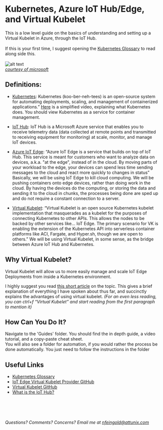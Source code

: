 
# Kubernetes, Azure IoT Hub/Edge, and Virtual Kubelet

This is a low level guide on the basics of understanding and setting up a Virtual Kubelet in Azure, through the IoT Hub. <br/><br/>
If this is your first time, I suggest opening the [Kubernetes Glossary](https://kubernetes.io/docs/reference/glossary/?all=true) to read along side this. <br/><br/>
![alt text](https://github.com/NFeingold/Virtual-Kubelet-on-IoT-Hub/blob/master/image.png)<br/> *[courtesy of microsoft](https://github.com/Azure/iot-edge-virtual-kubelet-provider)*

## Definitions:
  - [Kubernetes](https://kubernetes.io/): Kubernetes (koo-ber-neh-tees) is an open-source system for automating deployments, scaling, and management of containerized applications.” 
    [Here](https://youtu.be/IMOZCDhH7do?t=19s) is a simplified video, explaining what Kubernetes does. You should view Kubernetes as a service for container management.
  - [IoT Hub](https://docs.microsoft.com/en-us/azure/iot-hub/about-iot-hub):  IoT Hub is a Microsoft Azure service that enables you to receive telemetry data (data collected at remote points and transmitted to receiving equipment for monitoring) at scale, monitor, and manage IoT devices.
  - [Azure IoT Edge](https://azure.microsoft.com/en-us/services/iot-edge/):  “Azure IoT Edge is a service that builds on top of IoT Hub. This service is meant for customers who want to analyze data on devices, a.k.a. "at the edge", instead of in the cloud. By moving parts of your workload to the edge, your devices can spend less time sending messages to the cloud and react more quickly to changes in status” 
Basically, we will be using IoT Edge to kill cloud computing. We will be pushing containers onto edge devices, rather than doing work in the cloud. By having the devices do the computing, or storing the data and sending it to the cloud in chunks, the processes being done are sped up and do not require a constant connection to a server. 

  - [Virtual Kubelet](https://github.com/virtual-kubelet/virtual-kubelet): “Virtual Kubelet is an open source Kubernetes kubelet implementation that masquerades as a kubelet for the purposes of connecting Kubernetes to other APIs. This allows the nodes to be backed by other services like… IoT Edge. The primary scenario for VK is enabling the extension of the Kubernetes API into serverless container platforms like ACI, Fargate, and Hyper.sh, though we are open to others.”
We will be using Virtual Kubelet, in some sense, as the bridge between Azure IoT Hub and Kubernetes. 

## Why Virtual Kubelet?

Virtual Kubelet will allow us to more easily manage and scale IoT Edge Deployments from inside a Kubernetes environment. <br/>

I highly suggest you read [this short article](https://thenewstack.io/kubernetes-for-edge-computing-the-microsoft-azure-approach/) on the topic. This gives a brief explanation of everything I have spoken about thus far, and succinctly explains the advantages of using virtual kubelet. *(For an even less reading, you can ctrl+f “Virtual Kubelet” and start reading from the first paragraph to mention it)*

## How Can You Do It?

Navigate to the 'Guides' folder. You should find the in depth guide, a video tutorial, and a copy-paste cheat sheet. <br/>
You will also see a folder for automation, if you would rather the process be done automatically. You just need to follow the instructions in the folder

## Useful Links
- [Kubernetes Glossary](https://kubernetes.io/docs/reference/glossary/?all=true)
- [IoT Edge Virtual Kubelet Provider GitHub](https://github.com/azure/iot-edge-virtual-kubelet-provider)
- [Virtual Kubelet GitHub](https://github.com/virtual-kubelet/virtual-kubelet)
- [What is the IoT Hub?](https://docs.microsoft.com/en-us/azure/iot-hub/about-iot-hub)

<br/><br/><br/><br/> *Questions? Comments? Concerns? Email me at nfeingold@attunix.com*
